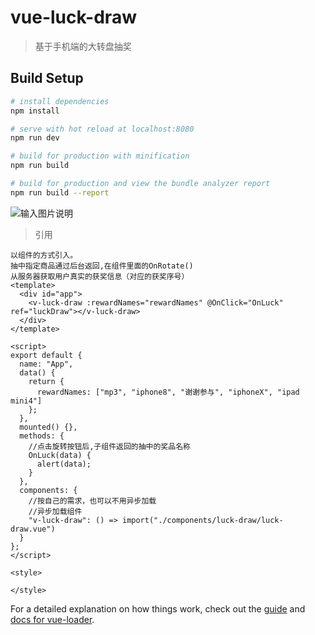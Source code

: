 # vue-luck-draw

> 基于手机端的大转盘抽奖

## Build Setup

``` bash
# install dependencies
npm install

# serve with hot reload at localhost:8080
npm run dev

# build for production with minification
npm run build

# build for production and view the bundle analyzer report
npm run build --report
```
![输入图片说明](https://gitee.com/uploads/images/2018/0326/154139_7a6a6549_1622270.gif "GIF.gif")

> 引用
```
以组件的方式引入。
抽中指定商品通过后台返回,在组件里面的OnRotate()
从服务器获取用户真实的获奖信息（对应的获奖序号）
<template>
  <div id="app">
    <v-luck-draw :rewardNames="rewardNames" @OnClick="OnLuck" ref="luckDraw"></v-luck-draw>
  </div>
</template>

<script>
export default {
  name: "App",
  data() {
    return {
      rewardNames: ["mp3", "iphone8", "谢谢参与", "iphoneX", "ipad mini4"]
    };
  },
  mounted() {},
  methods: {
    //点击旋转按钮后,子组件返回的抽中的奖品名称
    OnLuck(data) {
      alert(data);
    }
  },
  components: {
    //按自己的需求，也可以不用异步加载
    //异步加载组件
    "v-luck-draw": () => import("./components/luck-draw/luck-draw.vue")
  }
};
</script>

<style>

</style>
```

For a detailed explanation on how things work, check out the [guide](http://vuejs-templates.github.io/webpack/) and [docs for vue-loader](http://vuejs.github.io/vue-loader).
